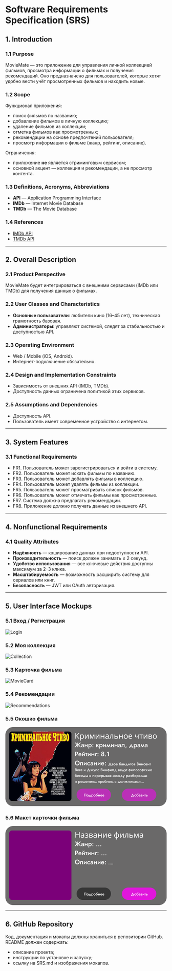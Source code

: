 # Software Requirements Specification (SRS)

## 1. Introduction

### 1.1 Purpose
MovieMate — это приложение для управления личной коллекцией фильмов, просмотра информации о фильмах и получения рекомендаций. Оно предназначено для пользователей, которые хотят удобно вести учёт просмотренных фильмов и находить новые.

### 1.2 Scope
Функционал приложения:
- поиск фильмов по названию;
- добавление фильмов в личную коллекцию;
- удаление фильмов из коллекции;
- отметка фильмов как просмотренных;
- рекомендации на основе предпочтений пользователя;
- просмотр информации о фильме (жанр, рейтинг, описание).

Ограничения:
- приложение **не** является стриминговым сервисом;
- основной акцент — коллекция и рекомендации, а не просмотр контента.

### 1.3 Definitions, Acronyms, Abbreviations
- **API** — Application Programming Interface  
- **IMDb** — Internet Movie Database  
- **TMDb** — The Movie Database  

### 1.4 References
- [IMDb API](https://developer.imdb.com/)  
- [TMDb API](https://developer.themoviedb.org/)  

---

## 2. Overall Description

### 2.1 Product Perspective
MovieMate будет интегрироваться с внешними сервисами (IMDb или TMDb) для получения данных о фильмах.  

### 2.2 User Classes and Characteristics
- **Основные пользователи**: любители кино (16–45 лет), техническая грамотность базовая.  
- **Администраторы**: управляют системой, следят за стабильностью и доступностью API.  

### 2.3 Operating Environment
- Web / Mobile (iOS, Android).  
- Интернет-подключение обязательно.  

### 2.4 Design and Implementation Constraints
- Зависимость от внешних API (IMDb, TMDb).  
- Доступность данных ограничена политикой этих сервисов.  

### 2.5 Assumptions and Dependencies
- Доступность API.  
- Пользователь имеет современное устройство с интернетом.  

---

## 3. System Features

### 3.1 Functional Requirements
- FR1. Пользователь может зарегистрироваться и войти в систему.  
- FR2. Пользователь может искать фильмы по названию.  
- FR3. Пользователь может добавлять фильмы в коллекцию.  
- FR4. Пользователь может удалять фильмы из коллекции.  
- FR5. Пользователь может просматривать список фильмов.  
- FR6. Пользователь может отмечать фильмы как просмотренные.  
- FR7. Система должна предлагать рекомендации.  
- FR8. Приложение должно получать данные из внешнего API.  

---

## 4. Nonfunctional Requirements

### 4.1 Quality Attributes
- **Надёжность** — кэширование данных при недоступности API.  
- **Производительность** — поиск должен занимать ≤ 2 секунд.  
- **Удобство использования** — все ключевые действия доступны максимум за 2–3 клика.  
- **Масштабируемость** — возможность расширить систему для сериалов или книг.  
- **Безопасность** — JWT или OAuth авторизация.  

---

## 5. User Interface Mockups

### 5.1 Вход / Регистрация
![Login](mockups/Group15.png)

### 5.2 Моя коллекция
![Collection](mockups/Group23.png)

### 5.3 Карточка фильма
![MovieCard](mockups/Group24.png)

### 5.4 Рекомендации
![Recommendations](mockups/Group25.png)

### 5.5 Окошко фильма
![MovieWindow](mockups/Group10.png)

### 5.6 Макет карточки фильма
![MovieCardTemplate](mockups/Group14.png)

---

## 6. GitHub Repository

Код, документация и мокапы должны храниться в репозитории GitHub.  
README должен содержать:  
- описание проекта;  
- инструкции по установке и запуску;  
- ссылку на SRS.md и изображения мокапов.  

